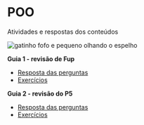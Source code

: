 # POO
Atividades e respostas dos conteúdos

![gatinho fofo e pequeno olhando o espelho]([cats.webp](https://www.google.com/search?sca_esv=558122945&sxsrf=AB5stBi32gEOyLszpxjJL_SjLLDGOCKWOA:1692367501379&q=gatinhos+fofos&tbm=isch&source=lnms&sa=X&ved=2ahUKEwih4P6dsOaAAxWsGrkGHfx8AmQQ0pQJegQICxAB&biw=1536&bih=792&dpr=1.25#imgrc=962nLdz4Eqaf3M)https://www.google.com/search?sca_esv=558122945&sxsrf=AB5stBi32gEOyLszpxjJL_SjLLDGOCKWOA:1692367501379&q=gatinhos+fofos&tbm=isch&source=lnms&sa=X&ved=2ahUKEwih4P6dsOaAAxWsGrkGHfx8AmQQ0pQJegQICxAB&biw=1536&bih=792&dpr=1.25#imgrc=962nLdz4Eqaf3M)

**Guia 1 - revisão de Fup**
+ [Resposta das perguntas](#)
+ [Exercícios](https://github.com/nikki-sl/POO/tree/main/guia1)

**Guia 2 - revisão do P5**
+ [Resposta das perguntas](#)
+ [Exercícios](#)
